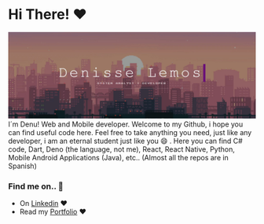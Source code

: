 # Hi There! ❤️

![header](header.jpg)
I´m Denu! Web and Mobile developer. Welcome to my Github, i hope you can find useful code here. Feel free to take anything you need, just like any developer, i am an eternal student just like you 😄 .
Here you can find C# code, Dart, Deno (the language, not me), React, React Native, Python, Mobile Android Applications (Java), etc..
(Almost all the repos are in Spanish)

### Find me on.. 👀️

* On [Linkedin](https://www.linkedin.com/in/denulemos/) ❤️
* Read my [Portfolio](https://denulemos.github.io/portfolio/) ❤️

